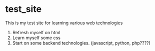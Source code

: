 # test_site
This is my test site for learning various web technologies

1. Refresh myself on html
2. Learn myself some css
3. Start on some backend technologies. (javascript, python, php????)
